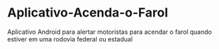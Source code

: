 # Aplicativo-Acenda-o-Farol
Aplicativo Android para alertar motoristas para acendar o farol quando estiver em uma rodovia federal ou estadual
